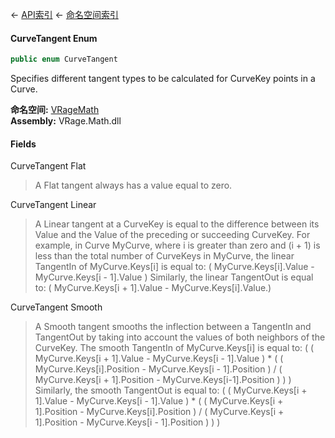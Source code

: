 ← [API索引](Api-Index) ← [命名空间索引](Namespace-Index)

#### CurveTangent Enum

```csharp
public enum CurveTangent
```

Specifies different tangent types to be calculated for CurveKey points in a Curve.

**命名空间:** [VRageMath](VRageMath)  
**Assembly:** VRage.Math.dll

#### Fields

CurveTangent Flat

> A Flat tangent always has a value equal to zero.

CurveTangent Linear

> A Linear tangent at a CurveKey is equal to the difference between its Value and the Value of the preceding or succeeding CurveKey. For example, in Curve MyCurve, where i is greater than zero and (i + 1) is less than the total number of CurveKeys in MyCurve, the linear TangentIn of MyCurve.Keys[i] is equal to: ( MyCurve.Keys[i].Value - MyCurve.Keys[i - 1].Value ) Similarly, the linear TangentOut is equal to: ( MyCurve.Keys[i + 1].Value - MyCurve.Keys[i].Value.)

CurveTangent Smooth

> A Smooth tangent smooths the inflection between a TangentIn and TangentOut by taking into account the values of both neighbors of the CurveKey. The smooth TangentIn of MyCurve.Keys[i] is equal to: ( ( MyCurve.Keys[i + 1].Value - MyCurve.Keys[i - 1].Value ) * ( ( MyCurve.Keys[i].Position - MyCurve.Keys[i - 1].Position ) / ( MyCurve.Keys[i + 1].Position - MyCurve.Keys[i-1].Position ) ) ) Similarly, the smooth TangentOut is equal to: ( ( MyCurve.Keys[i + 1].Value - MyCurve.Keys[i - 1].Value ) * ( ( MyCurve.Keys[i + 1].Position - MyCurve.Keys[i].Position ) / ( MyCurve.Keys[i + 1].Position - MyCurve.Keys[i - 1].Position ) ) )

